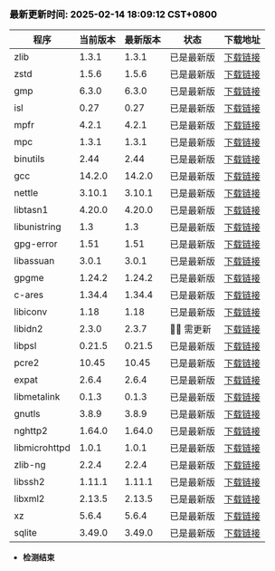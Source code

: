 ### <b><span style="color:black">最新更新时间: 2025-02-14 18:09:12 CST+0800</span></b> ###
| 程序 | 当前版本 | 最新版本 | 状态 | 下载地址 |
| --- | --- | --- | --- | --- |
| zlib | 1.3.1 | 1.3.1 | 已是最新版 | [下载链接](https://github.com/madler/zlib/releases/download/v1.3.1/zlib-1.3.1.tar.gz) |
| zstd | 1.5.6 | 1.5.6 | 已是最新版 | [下载链接](https://github.com/facebook/zstd/releases/download/v1.5.6/zstd-1.5.6.tar.gz) |
| gmp | 6.3.0 | 6.3.0 | 已是最新版 | [下载链接](https://ftp.gnu.org/gnu/gmp/gmp-6.3.0.tar.xz) |
| isl | 0.27 | 0.27 | 已是最新版 | [下载链接](https://libisl.sourceforge.io/isl-0.27.tar.xz) |
| mpfr | 4.2.1 | 4.2.1 | 已是最新版 | [下载链接](https://ftp.gnu.org/gnu/mpfr/mpfr-4.2.1.tar.xz) |
| mpc | 1.3.1 | 1.3.1 | 已是最新版 | [下载链接](https://ftp.gnu.org/gnu/mpc/mpc-1.3.1.tar.gz) |
| binutils | 2.44 | 2.44 | 已是最新版 | [下载链接](https://ftp.gnu.org/gnu/binutils/binutils-2.44.tar.xz) |
| gcc | 14.2.0 | 14.2.0 | 已是最新版 | [下载链接](https://ftp.gnu.org/gnu/gcc/gcc-14.2.0/gcc-14.2.0.tar.xz) |
| nettle | 3.10.1 | 3.10.1 | 已是最新版 | [下载链接](https://ftp.gnu.org/gnu/nettle/nettle-3.10.1.tar.gz) |
| libtasn1 | 4.20.0 | 4.20.0 | 已是最新版 | [下载链接](https://ftp.gnu.org/gnu/libtasn1/libtasn1-4.20.0.tar.gz) |
| libunistring | 1.3 | 1.3 | 已是最新版 | [下载链接](https://ftp.gnu.org/gnu/libunistring/libunistring-1.3.tar.gz) |
| gpg-error | 1.51 | 1.51 | 已是最新版 | [下载链接](https://www.gnupg.org/ftp/gcrypt/libgpg-error/libgpg-error-1.51.tar.gz) |
| libassuan | 3.0.1 | 3.0.1 | 已是最新版 | [下载链接](https://www.gnupg.org/ftp/gcrypt/libassuan/libassuan-3.0.1.tar.bz2) |
| gpgme | 1.24.2 | 1.24.2 | 已是最新版 | [下载链接](https://www.gnupg.org/ftp/gcrypt/gpgme/gpgme-1.24.2.tar.bz2) |
| c-ares | 1.34.4 | 1.34.4 | 已是最新版 | [下载链接](https://github.com/c-ares/c-ares/releases/download/v1.34.4/c-ares-1.34.4.tar.gz) |
| libiconv | 1.18 | 1.18 | 已是最新版 | [下载链接](https://ftp.gnu.org/gnu/libiconv/libiconv-1.18.tar.gz) |
| libidn2 | 2.3.0 | 2.3.7 | 🔴🔴 需更新 | [下载链接](https://ftp.gnu.org/gnu/libidn/libidn2-2.3.7.tar.gz) |
| libpsl | 0.21.5 | 0.21.5 | 已是最新版 | [下载链接](https://github.com/rockdaboot/libpsl/releases/download/0.21.5/libpsl-0.21.5.tar.gz) |
| pcre2 | 10.45 | 10.45 | 已是最新版 | [下载链接](https://github.com/PCRE2Project/pcre2/releases/download/pcre2-10.45/pcre2-10.45.tar.bz2) |
| expat | 2.6.4 | 2.6.4 | 已是最新版 | [下载链接](https://github.com/libexpat/libexpat/releases/download/R_2_6_4/expat-2.6.4.tar.bz2) |
| libmetalink | 0.1.3 | 0.1.3 | 已是最新版 | [下载链接](https://github.com/metalink-dev/libmetalink/releases/download/release-0.1.3/libmetalink-0.1.3.tar.bz2) |
| gnutls | 3.8.9 | 3.8.9 | 已是最新版 | [下载链接](https://www.gnupg.org/ftp/gcrypt/gnutls/v3.8/gnutls-3.8.9.tar.xz) |
| nghttp2 | 1.64.0 | 1.64.0 | 已是最新版 | [下载链接](https://github.com/nghttp2/nghttp2/releases/download/v1.64.0/nghttp2-1.64.0.tar.gz) |
| libmicrohttpd | 1.0.1 | 1.0.1 | 已是最新版 | [下载链接](https://ftp.gnu.org/gnu/libmicrohttpd/libmicrohttpd-1.0.1.tar.gz) |
| zlib-ng | 2.2.4 | 2.2.4 | 已是最新版 | [下载链接](https://github.com/zlib-ng/zlib-ng/releases/download/2.2.4/zlib-ng-win-arm-compat.zip) |
| libssh2 | 1.11.1 | 1.11.1 | 已是最新版 | [下载链接](https://libssh2.org/download/libssh2-1.11.1.tar.xz) |
| libxml2 | 2.13.5 | 2.13.5 | 已是最新版 | [下载链接](https://download.gnome.org/sources/libxml2/2.13/libxml2-2.13.5.tar.xz) |
| xz | 5.6.4 | 5.6.4 | 已是最新版 | [下载链接](https://sourceforge.net/projects/lzmautils/files/xz-5.6.4.tar.xz) |
| sqlite | 3.49.0 | 3.49.0 | 已是最新版 | [下载链接](https://www.sqlite.org/autoconf-3490000.tar.gz) |

- ******检测结束******
